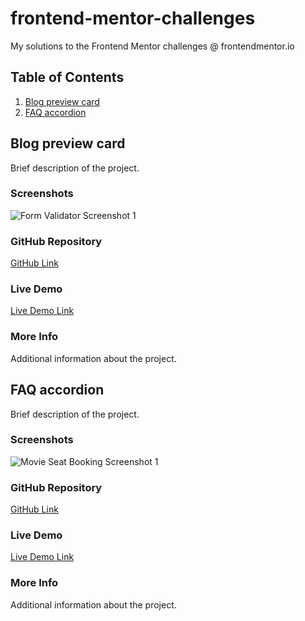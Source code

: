 # frontend-mentor-challenges
My solutions to the Frontend Mentor challenges @ frontendmentor.io

## Table of Contents

1. [Blog preview card](#blog-preview-card)
2. [FAQ accordion](#faq-accordion)

## Blog preview card <a name="blog-preview-card"></a>

Brief description of the project.

### Screenshots
![Form Validator Screenshot 1](./screenshots/form-validator-1.png)

### GitHub Repository
[GitHub Link](https://github.com/UnionPAC/blog-preview-card)

### Live Demo
[Live Demo Link](https://unionpac.github.io/blog-preview-card/)

### More Info
Additional information about the project.

## FAQ accordion <a name="faq-accordion"></a>

Brief description of the project.

### Screenshots
![Movie Seat Booking Screenshot 1](./screenshots/movie-seat-booking-1.png)

### GitHub Repository
[GitHub Link](https://github.com/UnionPAC/faq-accordion)

### Live Demo
[Live Demo Link]()

### More Info
Additional information about the project.

